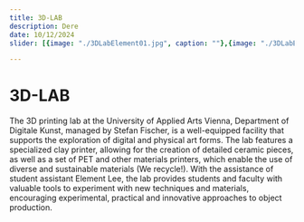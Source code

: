 ```yaml
---
title: 3D-LAB
description: Dere
date: 10/12/2024
slider: [{image: "./3DLabElement01.jpg", caption: ""},{image: "./3DLabElement02.jpg",caption: ""},{image: "./3dlab3.jpg",caption: ""},{image: "./3DLabElement03.jpg",caption: ""},{image: "./3DLabZita02.jpg",caption: ""},]

---
```

# 3D-LAB

The 3D printing lab at the University of Applied Arts Vienna, Department of Digitale Kunst, managed by Stefan Fischer, is a well-equipped facility that supports the exploration of digital and physical art forms. The lab features a specialized clay printer, allowing for the creation of detailed ceramic pieces, as well as a set of PET and other materials printers, which enable the use of diverse and sustainable materials (We recycle!). With the assistance of student assistant Element Lee, the lab provides students and faculty with valuable tools to experiment with new techniques and materials, encouraging experimental, practical and innovative approaches to object production.
